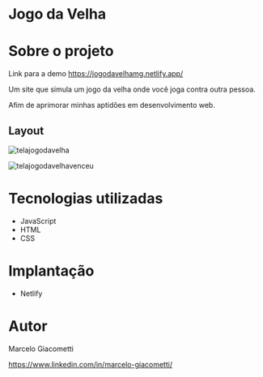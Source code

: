 # Jogo da Velha
# Sobre o projeto
Link para a demo https://jogodavelhamg.netlify.app/

Um site que simula um jogo da velha onde você joga contra outra pessoa.

Afim de aprimorar minhas aptidões em desenvolvimento web.

## Layout
![telajogodavelha](https://user-images.githubusercontent.com/51996663/198891184-cbbd0a63-1605-4453-a2dd-d8b1f6b6706b.jpg)

![telajogodavelhavenceu](https://user-images.githubusercontent.com/51996663/198891288-1c874a74-40a2-453e-8dc5-c714ae941b47.jpg)

# Tecnologias utilizadas
- JavaScript
- HTML
- CSS

# Implantação
- Netlify

# Autor 
Marcelo Giacometti

https://www.linkedin.com/in/marcelo-giacometti/
